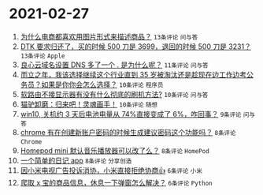 # 2021-02-27

1. [为什么电商都喜欢用图片形式来描述商品？](https://www.v2ex.com/t/756683) `13条评论` `问与答`
1. [DTK 要求归还了，买的时候 500 刀是 3699，退回的时候 500 刀是 3231？](https://www.v2ex.com/t/756679) `13条评论` `Apple`
1. [良心云域名设置 DNS 多了一个 . 是为什么呢？](https://www.v2ex.com/t/756689) `11条评论` `问与答`
1. [而立之年，我该选择继续这个行业直到 35 岁被淘汰还是趁现在边工作边考公务员？如果是你你会怎么选择？](https://www.v2ex.com/t/756688) `10条评论` `程序员`
1. [软路由不接显示器有没有什么彻底的刷机方法?](https://www.v2ex.com/t/756678) `10条评论` `问与答`
1. [猫驴卸磨：归来吧！灵魂画手！](https://www.v2ex.com/t/756669) `10条评论` `随想`
1. [win10, 关机约 3 天后电池电量从 74%直接变成了 6%，咋回事？](https://www.v2ex.com/t/756698) `9条评论` `问与答`
1. [chrome 有在创建新账户密码的时候生成建议密码这个功能吗？](https://www.v2ex.com/t/756699) `8条评论` `Chrome`
1. [Homepod mini 默认音乐播放器可以改了么？](https://www.v2ex.com/t/756685) `8条评论` `HomePod`
1. [一个简单的日记 app](https://www.v2ex.com/t/756673) `8条评论` `分享创造`
1. [因小米电视广告投诉消协，小米直接拒绝协商👍](https://www.v2ex.com/t/756703) `6条评论` `小米`
1. [爬取 x 宝的商品信息，休息一下弹窗怎么解决？](https://www.v2ex.com/t/756671) `6条评论` `Python`
